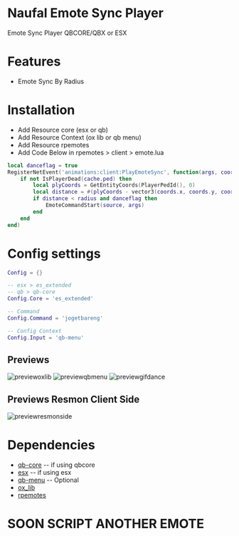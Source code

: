 # Naufal Emote Sync Player

Emote Sync Player QBCORE/QBX or ESX

# Features 
- Emote Sync By Radius

# Installation
- Add Resource core (esx or qb)
- Add Resource Context (ox lib or qb menu)
- Add Resource rpemotes
- Add Code Below in rpemotes > client > emote.lua
```lua
local danceflag = true
RegisterNetEvent('animations:client:PlayEmoteSync', function(args, coords, radius)
    if not IsPlayerDead(cache.ped) then
        local plyCoords = GetEntityCoords(PlayerPedId(), 0)
        local distance = #(plyCoords - vector3(coords.x, coords.y, coords.z))
        if distance < radius and danceflag then
            EmoteCommandStart(source, args)
        end
    end
end)
```

# Config settings

```lua
Config = {}

-- esx > es_extended
-- qb > qb-core
Config.Core = 'es_extended'

-- Command
Config.Command = 'jogetbareng'

-- Config Context 
Config.Input = 'qb-menu'
```

## Previews 

![previewoxlib](https://r2.fivemanage.com/WX5Hv6yMgODTgG2WF6rml/config_emotesync_ox_lib.png)
![previewqbmenu](https://r2.fivemanage.com/WX5Hv6yMgODTgG2WF6rml/config_emotesync_qb_menu.png)
![previewgifdance](https://r2.fivemanage.com/WX5Hv6yMgODTgG2WF6rml/PreviewJoget.gif)

## Previews Resmon Client Side

![previewresmonside](https://r2.fivemanage.com/WX5Hv6yMgODTgG2WF6rml/resmonside.png)

# Dependencies

- [qb-core](https://github.com/qbcore-framework/qb-core) -- if using qbcore
- [esx](https://github.com/esx-framework/esx_core) -- if using esx
- [qb-menu](https://github.com/qbcore-framework/qb-menu) -- Optional
- [ox_lib](https://github.com/overextended/ox_lib)
- [rpemotes](https://github.com/alberttheprince/rpemotes-reborn)

# SOON SCRIPT ANOTHER EMOTE